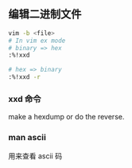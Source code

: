## 编辑二进制文件

```sh
vim -b <file>
# In vim ex mode
# binary => hex
:%!xxd

# hex => binary
:%!xxd -r
```
### xxd 命令

make a hexdump or do the reverse.

### man ascii

用来查看 ascii 码
